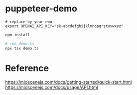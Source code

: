 # puppeteer-demo

```shell
# replace by your own
export OPENAI_API_KEY="sk-abcdefghijklmnopqrstuvwxyz"
```

```bash
npm install 

# run demo.ts
npx tsx demo.ts
```

# Reference 

https://midscenejs.com/docs/getting-started/quick-start.html
https://midscenejs.com/docs/usage/API.html